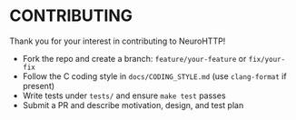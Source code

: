 # CONTRIBUTING

Thank you for your interest in contributing to NeuroHTTP!

- Fork the repo and create a branch: `feature/your-feature` or `fix/your-fix`
- Follow the C coding style in `docs/CODING_STYLE.md` (use `clang-format` if present)
- Write tests under `tests/` and ensure `make test` passes
- Submit a PR and describe motivation, design, and test plan

